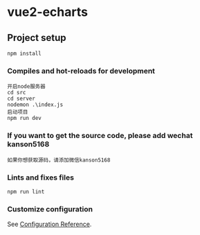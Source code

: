 # vue2-echarts

## Project setup

```
npm install
```

### Compiles and hot-reloads for development

```
开启node服务器
cd src
cd server
nodemon .\index.js
启动项目
npm run dev
```

### If you want to get the source code, please add wechat kanson5168

```
如果你想获取源码，请添加微信kanson5168
```

### Lints and fixes files

```
npm run lint
```

### Customize configuration

See [Configuration Reference](https://cli.vuejs.org/config/).
